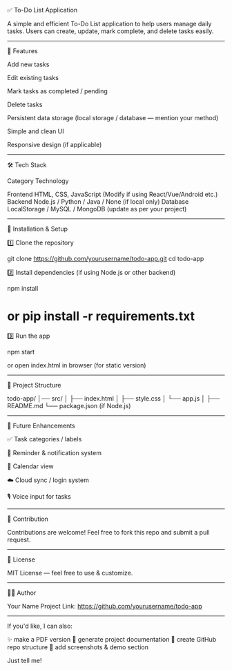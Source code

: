 


✅ To-Do List Application

A simple and efficient To-Do List application to help users manage daily tasks.
Users can create, update, mark complete, and delete tasks easily.


---

📌 Features

Add new tasks

Edit existing tasks

Mark tasks as completed / pending

Delete tasks

Persistent data storage (local storage / database — mention your method)

Simple and clean UI

Responsive design (if applicable)



---

🛠️ Tech Stack

Category	Technology

Frontend	HTML, CSS, JavaScript (Modify if using React/Vue/Android etc.)
Backend	Node.js / Python / Java / None (if local only)
Database	LocalStorage / MySQL / MongoDB (update as per your project)



---

🚀 Installation & Setup

1️⃣ Clone the repository

git clone https://github.com/yourusername/todo-app.git
cd todo-app

2️⃣ Install dependencies (if using Node.js or other backend)

npm install
# or pip install -r requirements.txt

3️⃣ Run the app

npm start

or open index.html in browser (for static version)


---

📂 Project Structure

todo-app/
│── src/
│   ├── index.html
│   ├── style.css
│   └── app.js
│
├── README.md
└── package.json (if Node.js)


---

🧪 Future Enhancements

✅ Task categories / labels

🔔 Reminder & notification system

📅 Calendar view

☁️ Cloud sync / login system

🎙️ Voice input for tasks



---

🙌 Contribution

Contributions are welcome!
Feel free to fork this repo and submit a pull request.


---

📄 License

MIT License — feel free to use & customize.


---

👨‍💻 Author

Your Name
Project Link: https://github.com/yourusername/todo-app


---

If you'd like, I can also:

✨ make a PDF version
📎 generate project documentation
📝 create GitHub repo structure
📁 add screenshots & demo section

Just tell me!

